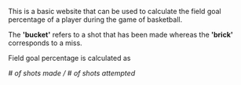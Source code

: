 This is a basic website that can be used to calculate the field goal percentage of a player during the game of basketball. 

The **'bucket'** refers to a shot that has been made whereas the **'brick'** corresponds to a miss.

Field goal percentage is calculated as

_# of shots made / # of shots attempted_
